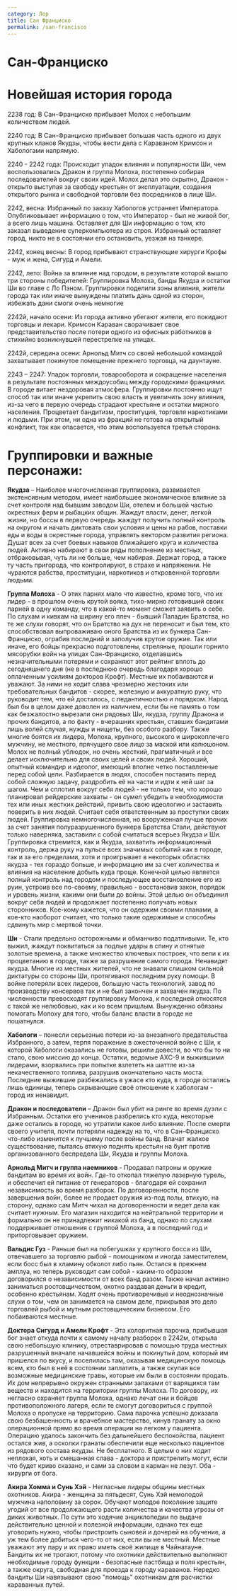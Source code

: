 ```yaml
---
category: Лор
title: Сан Франциско
permalink: /san-francisco
---
```


# Сан-Франциско

# Новейшая история города

2238 год: В Сан-Франциско прибывает Молох с небольшим количеством людей.

2240 год: В Сан-Франциско прибывает большая часть одного из двух крупных кланов Якудзы, чтобы вести дела с Караваном Кримсон и Хабологами напрямую.
 
2240 - 2242 года: Происходит упадок влияния и популярности Ши, чем воспользовались Дракон и группа Молоха, постепенно собирая последователей вокруг своих идей. Молох делал это скрытно, Дракон - открыто выступая за свободу крестьян от эксплуатации, создания открытого рынка и свободной торговли без посредников в лице Ши.
 
2242, весна: Избранный по заказу Хабологов устраняет Императора. Опубликовывает информацию о том, что Император - был не живой бог, а всего лишь машина. Оставляет для Ши информацию о том, кто заказал выведение суперкомпьютера из строя. Избранный оставляет город, никто не в состоянии его остановить, уезжая на танкере.

2242, конец весны: В город прибывают странствующие хирурги Крофы - муж и жена, Сигурд и Амели.

2242, лето: Война за влияние над городом, в результате которой вышло три стороны победителей: Группировка Молоха, банды Якудза и остатки Ши во главе с Ло Пэном. Группировки поделили зоны влияния, жители города так или иначе вынуждены платить дань одной из сторон, избежать дани смоги очень немногие

2242й, начало осени: Из города активно убегают жители, его покидают торговцы и лекари. Кримсон Караван сворачивает свое представительство после потери одного из офисных работников в стихийно возникнувшей перестрелке на улицах.
 
2242й, середина осени: Арнольд Митч со своей небольшой командой захватывает покинутое помещение прежнего торговца, на даунтауне. 
 
2243 – 2247: Упадок торговли, товарооборота и сокращение населения в результате постоянных междоусобиц между городскими фракциями. В городе витает нездоровая атмосфера. Группировки постоянно ищут способ так или иначе укрепить свою власть и увеличить зону влияния, из-за чего в первую очередь страдают крестьяне и остатки мирного населения. Процветает бандитизм, проституция, торговля наркотиками и людьми. При этом, ни одна из фракций не готова на открытый конфликт, так как опасается, что этим воспользуется третья сторона.
 
# Группировки и важные персонажи:
  
**Якудза** – Наиболее многочисленная группировка, развивается экстенсивным методом, имеет наибольшее экономическое влияние за счет контроля над бывшим заводом Ши, отелем и большей частью окрестных ферм и рыбацких общин. Жаждут власти, денег, легкой жизни, но боссы в первую очередь жаждут получить полный контроль на округом и начать диктовать свои условия и цены на рабов, поставки еды и воды в окрестные города, управлять вектором развития региона. Душат всех за счет боевых навыков ближайшего круга и количества людей. Активно набирают в свои ряды пополнение из местных, отбраковывая, чуть ли не больше, чем набирая. Держат город, а также ту часть пригорода, что контролируют, в страхе и напряжении. Не чураются рабства, проституции, наркотиков и откровенной торговли людьми.
  
**Группа Молоха** - О этих парнях мало что известно, кроме того, что их лидер - в прошлом очень крутой вояка, тихо-мирно готовивший своих парней в одну команду, что в какой-то момент сможет заявить о себе. По слухам и кивкам на ширину его плеч - бывший Паладин Братства, но те же слухи говорят, что он Братство на дух не переносит и был тем, кто способствовал выпроваживаю оного Братства из их бункера Сан-Франциско, ограбив последний и заполучив крутое оружие. Так или иначе, его бойцы прекрасно подготовлены, стреляные, прошли горнило мясорубки войн на улицах Сан-Франциско, отделавшись незначительными потерями и сохраняют этот рейтинг вплоть до сегодняшнего дня (не в последнюю очередь благодаря хорошо оплаченным усилиям докторов Крофт). Местные их побаиваются и уважают. За ними не ходит слава чрезмерно жестоких или требовательных бандитов - скорее, железную и аккуратную руку, что руководит тем, что ей досталось, с педантичностью и порядком. Народ был бы в целом даже доволен их наличием, если бы не память о том как безжалостно вырезали они рядовых Ши, якудза, группу Дракона и прочих бандитов, а по факту - вчерашних крестьян, ставших бандитами лишь волей случая, нужды и нищеты, без особого разбору. Также многие боятся их лидера, Молоха, крупного, высокого и широкоплечего мужчину, не местного, прячущего свое лицо за маской или капюшоном. Молох не полный ублюдок, но очень жесткий, прагматичный и все делает исключительно для своих целей и своих людей. Хороший, опытный командир и идеолог, имеющий вполне четко поставленные перед собой цели. Разбирается в людях, способен поставить перед собой сложную задачу, раздробить её на части и идти к ней шаг за шагом. Чем и сплотил вокруг себя людей - не только тем, что хорошо планировал рейдерские захваты - он сумел убедить в необходимости тех или иных жестких действий, привить свою идеологию и  заставить поверить в них людей. Считает себя ответственным за проступки своих людей. Группировка немногочисленная, но вооруженная лучше прочих за счет занятия полуразрушенного бункера Братства Стали, действуют только наверняка, заставили с собой считаться всерьез Якудза и Ши. Группировка стремится, как и Якудза, захватить информационный контроль, держа руку на пульсе всех значимых событий как в городе, так и за его пределами, хотя и проигрывает в некоторых областях якудза - тех гораздо больше, и информацию им за счет количества и влияния на население добыть куда проще. Конечной целью является полный контроль над городом и последующее восстановление его из руин, устроив все по-своему, правильно - восстановив закон, порядок и уровень жизни, какими они были до войны. Этой целью он объединил вокруг себя людей и продолжает постепенно получать новых сторонников. Кое-кому кажется, что он одержим своими планами, а кое-кто наоборот считает, что только такие одержимые и способны сдвинуть мир с мертвой точки.
 
**Ши** - Стали предельно осторожными и обманчиво податливыми. Те, кто выжил, жаждут поквитаться за подлые удары в спину и отнятые золотые времена, а также множество ключевых построек, что вели к их процветанию в городе, также за разрушение самого города. Ненавидят якудза. Многие из местных жителей, что не знавали слишком сильной диктатуры со стороны Ши, протягивают последним руку помощи. В войне потеряли всех лидеров, большую часть технологий, завод по производству консервов так и не был закончен и захвачен якудза. По численности превосходят группировку Молоха, к последней относятся с такой же нелюбовью, как и ко всем пришлым. Вынужденно обязаны помогать Молоху для того, чтобы баланс власти в городе не пошатнулся.
 
**Хабологи** – понесли серьезные потери из-за внезапного предательства Избранного, а затем, терпя поражение в ожесточенной войне с Ши, к которой Хабологи оказались не готовы, решили довести, во что бы то ни стало, свою миссию до конца. Остатки, ведомые АХС-9 и выжившими лидерами, взорвались при попытке взлететь на шаттле из-за некачественного топлива, разрушив окончательно часть моста. Последние выжившие разбежались в ужасе кто куда, в городе остались лишь единицы, теперь скрывающие своё отношение к хабологам - город их ненавидит.
 
**Дракон и последователи** – Дракон был убит на ринге во время дуэли с Избранным. Остатки его учеников разбрелись кто куда, некоторые даже остались в городе, но утратили какое либо влияние. После смерти своего учителя, почти потеряли надежду на то, что в Сан-Франциско что-либо изменится к лучшему после войны банд. Влачат жалкое существование, пытаясь втихую поднять крестьян на бунт против организованного беспредела Ши, Якудза и группы Молоха.

**Арнольд Митч и группа наемников** - Продавал патроны и оружие бандитам во время их войн.
Где-то откопал тяжелую лазерную турель, и обеспечил ей питание от генераторов  - благодаря ей сохранил независимость во время разборок.
По договоренности, после завершения войн, более не продает оружия из-под полы, втихую, на сторону, однако сам Митч чихал на договоренности и ведет дела как считает нужным. Его магазин находится на нейтральной территории и формально он не принадлежит никакой из банд, однако по слухам поддерживает отношения с группой Молоха, а в последний год и приторговывает оружием. 

**Вальдис Гуз**	- Раньше был на побегушках у крупного босса из Ши, отвечавшего за торговлю рыбой - помощником и иногда заместителем, если босс был в хламину обколот либо пьян. Остался в прежнем амплуа, но теперь руководит сам собой - каким-то образом договорился о независимости от всех банд разом. Также начал активно заниматься ростовщичеством, охотно раздавая деньги в кредит, особенно крестьянам. Ходят очень противоречивые и неоднозначные слухи о том, чем он занимается на самом деле, прикрывая это дело торговлей рыбой и мутным ростовщическим бизнесом. Его побаиваются местные.

**Доктора Сигурд и Амели Крофт** - Эта колоритная парочка, прибывшая бог знает откуда почти к самому началу разборок в 2242м, открыла свою небольшую клинику, отреставрировав с помощью труда местных разрушенный вначале начавшейся войны и покинутый дом, который им пришелся по вкусу, и поселилась там, оказывая медицинскую помощь всем, кто был в неё в состоянии заплатить, а также скупая все возможные медицинские травы, которые им были в состоянии продать. Их дом непрерывно окружен странными запахами от варящихся там веществ и находится на территории группы Молоха. По договору, их негласно охраняет группа Молоха, однако лечат они и бойцов противоположного лагеря, если те смогут договориться с группой Молоха о пропуске на территорию. Сама парочка успешно доказала свою безбашенность и врачебное мастерство, кинув гранату за окно операционной прямо во время операции на легком у пациента. Операцию удалось закончить без дальнейшего беспокойства, пациент остался жив, а осколки гранаты обеспечили еще несколько пациентов из рядового состава якудзы. Не бесплатного. В целым о них ходит неплохая, хоть и смешанная слава - доктора и пристрелить могут, если что будет криво сказано, и сами за словом в карман не лезут. Оба - хирурги от бога.

**Акира Хомма и Сунь Хэй** - Негласные лидеры общины местных охотников. Акира - женщина за пятьдесят, Сунь Хэй немолодой мужчина наполовину за сорок. Обучают молодое поколение защите угодий от все продолжающего расти количества и качества угрозы от диких животных. По сути это ходячие энциклопедии по выдаче действительно ценной и полезной информации, однако тех еще уговорить нужно, чтобы пристроить сыновей и дочерей на обучение, а уж тем более добиться чего-то от них, если вы не местный. Местные уважают эту пару и их право иметь своё жилище в Чайнатауне. Бандиты их не трогают, потому что охотники действительно выполняют необходимые городу функции - безопасные пастбища и поля крестьян, а также округа, свободная для проезда к городу караванов. Нередко бандиты Ши навязывают свою "помощь" охотникам для расчистки караванных путей.
